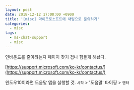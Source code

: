 ```yaml
---
layout: post
date: 2018-12-12 17:00:00 +0900
title: '[misc] 마이크로소프트에 채팅으로 문의하기'
categories:
  - misc
tags:
  - ms-chat-support
  - misc
---
```


인바운드를 줄이려는지 페이지 찾기 겁나 힘들게 해놨다.

[https://support.microsoft.com/ko-kr/contactus/](https://support.microsoft.com/ko-kr/contactus/)

윈도우10이라면 도움말 앱을 실행할 것. `시작` > '도움말' 타이핑 > `엔터`

